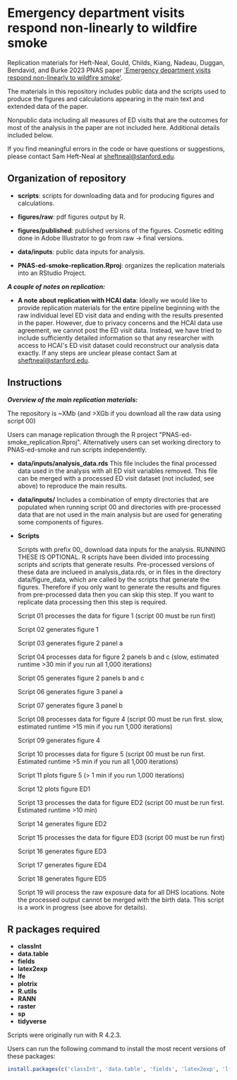 # Emergency department visits respond non-linearly to wildfire smoke

Replication materials for Heft-Neal, Gould, Childs, Kiang, Nadeau, Duggan, Bendavid, and Burke 2023 PNAS paper [`Emergency department visits respond non-linearly to wildfire smoke'](link).

The materials in this repository includes public data and the scripts used to produce the figures and calculations appearing in the main text and extended data of the paper.

Nonpublic data including all measures of ED visits that are the outcomes for most of the analysis in the paper are not included here. Additional details included below. 

If you find meaningful errors in the code or have questions or suggestions, please contact Sam Heft-Neal at sheftneal@stanford.edu.

## Organization of repository

* **scripts**: scripts for downloading data and for producing figures and calculations.
* **figures/raw**: pdf figures output by R.
* **figures/published**: published versions of the figures. Cosmetic editing done in Adobe Illustrator to go from raw -> final versions.
* **data/inputs**: public data inputs for analysis.

* **PNAS-ed-smoke-replication.Rproj**: organizes the replication materials into an RStudio Project.





***A couple of notes on replication:***


* **A note about replication with HCAI data**: Ideally we would like to provide replication materials for the entire pipeline beginning with the raw individual level ED visit data and ending with the results presented in the paper. However, due to privacy concerns and the HCAI data use agreement, we cannot post the ED visit data. Instead, we have tried to include sufficiently detailed information so that any researcher with access to HCAI's ED visit dataset could reconstruct our analysis data exactly. If any steps are unclear please contact Sam at sheftneal@stanford.edu. 



## Instructions

***Overview of the main replication materials:***

The repository is ~XMb (and >XGb if you download all the raw data using script 00)

Users can manage replication through the R project "PNAS-ed-smoke_replication.Rproj". Alternatively users can set working directory to PNAS-ed-smoke and run scripts independently.

* **data/inputs/analysis_data.rds** This file includes the final processed data used in the analysis with all ED visit variables removed. This file can be merged with a processed ED visit dataset (not included, see above) to reproduce the main results.

* **data/inputs/** Includes a combination of empty directories that are populated when running script 00 and directories with pre-processed data that are not used in the main analysis but are used for generating some components of figures.

* **Scripts**

    Scripts with prefix 00_ download data inputs for the analysis. RUNNING THESE IS OPTIONAL. R scripts have been divided into processing scripts and scripts that generate results. Pre-processed versions of these data are inclueed in analysis_data.rds, or in files in the directory data/figure_data, which are called by the scripts that generate the figures. Therefore if you only want to generate the results and figures from pre-processed data then you can skip this step. If you want to replicate data processing then this step is required.

    Script 01 processes the data for figure 1 (script 00 must be run first)

    Script 02 generates figure 1

    Script 03 generates figure 2 panel a

    Script 04 processes data for figure 2 panels b and c (slow, estimated runtime >30 min if you run all 1,000 iterations)

    Script 05 generates figure 2 panels b and c 

    Script 06 generates figure 3 panel a

    Script 07 generates figure 3 panel b

    Script 08 processes data for figure 4 (script 00 must be run first. slow, estimated runtime >15 min if you run 1,000 iterations)

    Script 09 generates figure 4

    Script 10 processes data for figure 5 (script 00 must be run first. Estimated runtime >5 min if you run all 1,000 iterations)

    Script 11 plots figure 5 (> 1 min if you run 1,000 iterations)

    Script 12 plots figure ED1

    Script 13 processes the data for figure ED2 (script 00 must be run first. Estimated runtime >10 min)

    Script 14 generates figure ED2

    Script 15 processes the data for figure ED3 (script 00 must be run first)

    Script 16 generates figure ED3

    Script 17 generates figure ED4

    Script 18 generates figure ED5

    Script 19 will process the raw exposure data for all DHS locations. Note the processed output cannot be merged with the birth data. This script is a work in progress (see above for details).



## R packages required
* **classInt**
* **data.table**
* **fields**
* **latex2exp**
* **lfe**
* **plotrix**
* **R.utils**
* **RANN**
* **raster**
* **sp**
* **tidyverse**

Scripts were originally run with R 4.2.3.

Users can run the following command to install the most recent versions of these packages:

```R
install.packages(c('classInt', 'data.table', 'fields', 'latex2exp', 'lfe', 'plotrix', 'R.utils', 'RANN', 'raster', 'sp', 'tidyverse'), dependencies = T)
```


 



